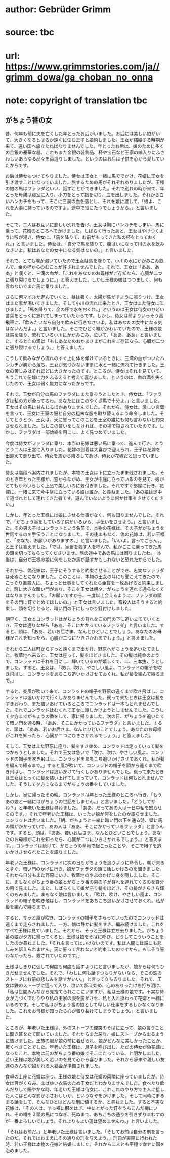# author: Gebrüder Grimm
# source: tbc
# url: https://www.grimmstories.com/ja//grimm_dowa/ga_choban_no_onna
# note: copyright of translation tbc

## がちょう番の女 

昔、何年も前に夫を亡くした年とったお后がいました。お后には美しい娘がいて、大きくなるとはるか遠くに住む王子と婚約しました。王女が結婚する時期が来て、遠い国へ旅立たねばなりませんでした。年とったお后は、娘のために多くの金銀の豪華な器、これもまた金銀の装飾品、杯や宝石など王家の嫁入りにふさわしいあらゆる品々を荷造りしました。というのはお后は子供を心から愛していたからです。

お后は侍女もつけてやりました。侍女は王女と一緒に馬ででかけ、花婿に王女を引き渡すことになっていました。旅するための馬がそれぞれありましたが、王様の娘の馬はファラダといい、話すことができました。それで別れの時が来て、年とった母親は寝室に入り、小刀をとって指を切り、血を出しました。それから白いハンカチをもって、そこに三滴の血を落とし、それを娘に渡して、「娘よ、これを大事に持っているのですよ。途中で役にたつでしょうから。」と言いました。

そこで、二人はお互いに悲しい別れを告げ、王女は胸にハンカチをしまい、馬に乗って、花婿のところへでかけました。しばらく行ったあと、王女はやけつくように喉が渇き、侍女に、「馬を降りて、お前がもってきた私の杯をとっておくれ。」と言いました。侍女は、「自分で馬を降りて、腹ばいになって川の水を飲みなさいよ。私はあなたの女中になる気はないの。」と言いました。

それで、とても喉が渇いていたので王女は馬を降りて、小川の水にかがみこみ飲んで、金の杯からのむことが許されませんでした。それで、王女は「ああ、ああ」と嘆くと、三滴の血が、「これをあなたのお母様がご存知なら、心臓が二つに張り裂けるでしょうに。」と答えました。しかし王様の娘はつつましく、何も言わないでまた馬に乗りました。

さらに何マイルか進んでいくと、昼は暑く、太陽が焦がすように照りつけ、王女はまた喉が渇いてきました。そして小川の流れに来たとき、王女はまた侍女に叫びました。「馬を降りて、金の杯で水をおくれ。」というのは王女は侍女のひどい言葉をとっくに忘れてしまっていたからです。しかし、侍女は前よりいっそう高飛車に、「飲みたいなら自分で飲みに行きなさいよ。私はあなたの女中になる気はないんだよ。」と言いました。そこでひどく喉がかわいていたので、王様の娘は馬を降り、流れている小川にかがみこみ、泣いて、「ああ、ああ」と言いました。すると血の滴は「もしあなたのおかあさまがこれをご存知なら、心臓が二つに張り裂けるでしょう。」と答えました。

こうして飲みながら流れのすぐ上に体を傾けているときに、三滴の血がついたハンカチが胸から落ち、王女が気づかないままに水と一緒に流れて行きました。王女の苦しみはそれほどに大きかったのです。ところが、侍女はそれを見ていて、もうこれで花嫁に力をふるえると考えて喜びました。というのは、血の滴を失くしたので、王女は弱く無力になったからです。

それで、王女が自分の馬のファラダにまた乗ろうとしたとき、侍女は、「ファラダは私の方が合ってるわ。あなたにはこのやくざ馬で十分よ。」と言いました。王女はその馬に甘んじるほかありませんでした。それから、侍女は、激しい言葉を言って、王女に王室の服と自分の粗末な服を取り替えるよう命令しました。そしてとうとう、王女は、天に誓ってこのことを王室の誰にも何も言わないと約束させられました。もしこの誓いをしなければ、その場で殺されていたのです。しかし、ファラダは一部始終を目にし、よく見つめていました。

今度は侍女がファラダに乗り、本当の花嫁は悪い馬に乗って、進んで行き、とうとう二人は王宮に入りました。花嫁の到着は大喜びで迎えられ、王子は花嫁を出迎えて走り出て、侍女を馬から降ろしてあげ、侍女が花嫁だと思っていました。

侍女は階段へ案内されましたが、本物の王女は下に立ったまま残されました。そのとき年とった王様が、窓からながめ、王女が中庭に立っているのを見て、娘がとてもかわいらしく上品で美しいのに気付きました。それですぐ部屋に行き、花嫁に、一緒に来て今中庭に立っている娘は誰か、と尋ねました。「あの娘は途中で道づれとして連れてきた者です。遊んでいないように何か仕事をさせてください。」

しかし、年とった王様には娘にさせる仕事がなく、何も知りませんでした。それで、「がちょう番をしている子供がいるから、手伝いをさせよう。」と言いました。その男の子はコンラッドという名前で、本物の花嫁は、その子ががちょうを世話するのを手伝うことになりました。その後まもなく、偽の花嫁は、若い王様に、「あなた、お願いがありますの。」と言いました。「いいよ。言ってごらん。」と王子は答えました。「では、家畜を殺す人を呼んで、私がここに乗ってきた馬の頭を切ってもらってくださいませ。旅の途中であの馬には困りましたわ。」本当は、自分が王様の娘に何をしたか馬が話すかもしれないと恐れたからでした。

それから、偽花嫁は、王子にそうすると約束させることができ、忠実なファラダは死ぬことになりました。このことは、本物の王女の耳にも聞こえてきたので、こっそり畜殺人に、ちょっと仕事をしてくれたら金貨を一枚あげると約束しました。町に大きな暗い門があり、そこを王女は朝夕、がちょうを連れて通らなくてはなりませんでした。「お願いですから、一度以上会えるように、ファラダの頭をその門に釘でとめてほしいの。」と王女は言いました。畜殺人はそうすると約束し、頭を切りとると、暗い門の下にしっかり釘付けしました。

朝早く、王女とコンラッドはがちょうの群れをこの門の下に追い立てていくとき、王女は通りながら「ああ、そこにかかっているファラダ」と言いました。すると、頭は、「ああ、若いお后さま、なんとひどいことでしょう。あなたのお母様がこれを知ったら、心臓が二つにひきさかれるでしょう。」と答えました。

それから二人は町からずっと遠くまで出かけ、野原へがちょうを追いたてました。牧草地へ来ると、王女は座って、髪をほどきました。その髪は純金のようで、コンラッドはそれを目にし、輝いているのが嬉しくて、二、三本抜こうとしました。すると、王女は、「吹け、吹け、やさしい風よ、コンラッドの帽子を吹き飛ばし、コンラッドをあちこち追いかけさせておくれ。私が髪を編んで縛るまで。」

すると、突風が吹いて来て、コンラッドの帽子を野原の遠くまで吹き飛ばし、コンラッドは追いかけて行くしかありませんでした。戻って来たときは王女は髪をすきおわり、また結いあげているところでコンラッドは一本もとれませんでした。それでコンラッドはむくれて王女に話しかけようとしませんでした。こうして夕方までがちょうの番をして、家に帰りました。次の日、がちょうを追いたてて暗い門を通る時、「ああ、そこにかかっているファラダ」と言いました。すると、頭は、「ああ、若いお后さま、なんとひどいことでしょう。あなたのお母様がこれを知ったら、心臓が二つにひきさかれるでしょう。」と答えました。

そして、王女はまた野原に座り、髪をすき始め、コンラッドは走っていって髪をつかもうとしました。それで王女は急いで「吹け、吹け、やさしい風よ、コンラッドの帽子を吹き飛ばし、コンラッドをあちこち追いかけさせておくれ。私が髪を編んで縛るまで。」すると風が吹いて、コンラッドの帽子を頭から遠くまで吹き飛ばし、コンラッドは追いかけて行くしかありませんでした。戻って来たときは王女はとっくに髪を結い上げてしまっていて、コンラッドは何もとれませんでした。そうして夕方になるまでがちょうの番をしていました。

しかし、家に帰ったその晩、コンラッドは年とった王様のところへ行き、「もうあの娘と一緒にはがちょうの世話をしません。」と言いました。「どうしてかね？」と年老いた王様は尋ねました。「ああ、だってあの人は一日中私を怒らせるのです。」それで年老いた王様は、いったい娘が何をしたのか語らせました。コンラッドは言いました。「朝、がちょうと一緒に暗い門の下を通る時、壁に馬の頭がかかっていて、あの人は『ああ、そこにかかっているファラダ』と言うんです。すると、頭は、『ああ、若いお后さま、なんとひどいことでしょう。あなたのお母様がこれを知ったら、心臓が二つにひきさかれるでしょう。』と答えます。」コンラッドは続けて、がちょうの草地で起こったことや、そこで帽子を追いかけさせられたことを語りました。

年老いた王様は、コンラッドに次の日もがちょうを追うように命令し、朝が来るとすぐ、暗い門のかげに行き、娘がファラダの頭に話しかけるのを聞きました。それから自分もまた野原にいき、牧草地のやぶのかげに身を隠しました。そこに、まもなくがちょう番の娘とがちょう番の男の子が群れを連れてくるのを自分の目で見ました。また、しばらくして娘が座り髪をほどき、その髪がきらきら輝くのもみました。まもなく娘は言いました。「吹け、吹け、やさしい風よ、コンラッドの帽子を吹き飛ばし、コンラッドをあちこち追いかけさせておくれ。私が髪を編んで縛るまで。」

すると、サッと風が吹き、コンラッドの帽子をさらっていったのでコンラッドは遠くまで走らされました。一方、娘は静かに髪をすき、編み続けました。これをすべて王様は見ていました。それから、そっと王様は立ち去りました。がちょう番の娘が夕方に帰ってくると、王様は娘をそばに呼び、どうしてこういうことをしたのか尋ねました。「それを言ってはいけないのです。私は人間には誰にも悲しみを訴えられません。天に誓って言わないと約束したのですから。もしそう誓わなかったら、殺されていたのです。」

王様はしきりに促して何度も何度も話すようにと言いましたが、娘からは何もひきだせませんでした。それで、「わしに何も話すつもりがないなら、そこの鉄のストーブにお前の悲しみを話すがいい。」と言って立ち去りました。それで、王女は鉄のストーブに這って入り、泣いて訴え始め、心のありったけを打ち明け、「私は世間みんなから見捨てられここにいますが、私は王様の娘です。不実な侍女が力づくでむりやり私の王家の服を脱がさせ、私と入れ換わって花婿と一緒にいるのです。そして私はがちょう番の娘として卑しい仕事をするしかなくなりました。これをお母様が知ったら心が張り裂けてしまうでしょう。」と言いました。

ところが、年老いた王様は、外のストーブの煙突のそばに立って、娘の言うことに聞き耳をたて聞いていました。それからまた戻り、娘にストーブから出るように告げました。王族の服が娘の前に着せられ、娘がどんなに美しかったことか、驚くべきことでした。年老いた王様は、息子を呼び出し、ただの侍女が偽花嫁になったこと、本物は前のがちょう番の娘でそこにたっている、と明かしました。若い王様は娘が美しく若いのを見て心から喜びました。それから家来や親しい友達のみんなが招かれる大宴会が準備されました。

食卓の上座に花婿は座り、王様の娘と侍女は花婿の両隣に座っていましたが、侍女は目がくらみ、まばゆい衣装のため王女だとわかりませんでした。食べたり飲んだりして賑やかな時、年老いた王様は侍女に、これこれのやり方で主人に接した人にはどんな罰がふさわしいか、というなぞをかけました。そして同時にまるまる話をして、そんなひとはどんな刑に値するか、と尋ねました。すると不実な花嫁は、「その人は、すっ裸に服をはぎ、中にとがった釘をうちこんだ樽にいれ、その樽を２頭の馬につなぎ、死ぬまで、あちこちの通りを引きずりまわすのが一番よろしいでしょう。それよりもよい運は望めませんわ。」と言いました。

「それはお前だ。」と年老いた王様は言いました。「そしてお前は自分の刑を言ったのだ。それではおまえにその通りの刑を与えよう。」刑罰が実際に行われた時、若い王様は本物の花嫁と結婚しました。それから二人とも平穏で幸せに国を治めました。
